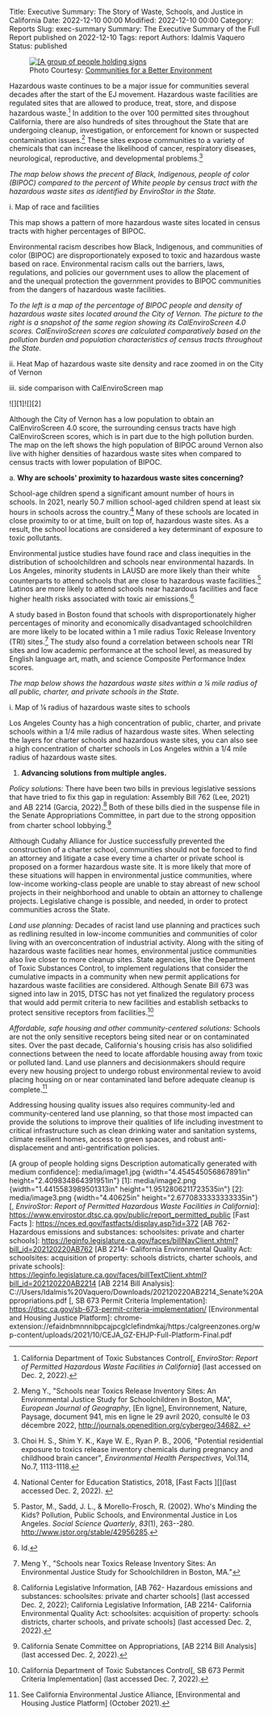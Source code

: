 Title: Executive Summary: The Story of Waste, Schools, and Justice in California
Date: 2022-12-10 00:00
Modified: 2022-12-10 00:00
Category: Reports
Slug: exec-summary
Summary: The Executive Summary of the Full Report published on 2022-12-10
Tags: report
Authors: Idalmis Vaquero
Status: published


<figure> 
<a href="images/cbe_signs.jpg"><img src="images/cbe_signs.jpg" alt="[A group of people holding signs"></a>
<figcaption> Photo Courtesy: <a href="https://www.cbecal.org">Communities for a Better Environment</a> </figcaption>
</figure>

Hazardous waste continues to be a major issue for communities several decades after the start of the EJ movement. Hazardous waste facilities are regulated sites that are allowed to produce, treat, store, and dispose hazardous waste.[^1] In addition to the over 100 permitted sites throughout California, there are also hundreds of sites throughout the State that are undergoing cleanup, investigation, or enforcement for known or suspected contamination issues.[^2] These sites expose communities to a variety of chemicals that can increase the likelihood of cancer, respiratory diseases, neurological, reproductive, and developmental problems.[^3]

*The map below shows the precent of Black, Indigenous, people of color (BIPOC) compared to the percent of White people by census tract with the hazardous waste sites as identified by EnviroStor in the State.*

i.  Map of race and facilities

This map shows a pattern of more hazardous waste sites located in census tracts with higher percentages of BIPOC.

Environmental racism describes how Black, Indigenous, and communities of color (BIPOC) are disproportionately exposed to toxic and hazardous waste based on race. Environmental racism calls out the barriers, laws, regulations, and policies our government uses to allow the placement of and the unequal protection the government provides to BIPOC communities from the dangers of hazardous waste facilities.

*To the left is a map of the percentage of BIPOC people and density of hazardous waste sites located around the City of Vernon. The picture to the right is a snapshot of the same region showing its CalEnviroScreen 4.0 scores. CalEnviroScreen scores are calculated comparatively based on the pollution burden and population characteristics of census tracts throughout the State.*

ii. Heat Map of hazardous waste site density and race zoomed in on the City of Vernon

iii. side comparison with CalEnviroScreen map

![][1]![][2]

Although the City of Vernon has a low population to obtain an CalEnviroScreen 4.0 score, the surrounding census tracts have high CalEnviroScreen scores, which is in part due to the high pollution burden. The map on the left shows the high population of BIPOC around Vernon also live with higher densities of hazardous waste sites when compared to census tracts with lower population of BIPOC.

a.  **Why are schools' proximity to hazardous waste sites concerning?**

School-age children spend a significant amount number of hours in schools. In 2021, nearly 50.7 million school-aged children spend at least six hours in schools across the country.[^4] Many of these schools are located in close proximity to or at time, built on top of, hazardous waste sites. As a result, the school locations are considered a key determinant of exposure to toxic pollutants.

Environmental justice studies have found race and class inequities in the distribution of schoolchildren and schools near environmental hazards. In Los Angeles, minority students in LAUSD are more likely than their white counterparts to attend schools that are close to hazardous waste facilities.[^5] Latinos are more likely to attend schools near hazardous facilities and face higher health risks associated with toxic air emissions.[^6]

A study based in Boston found that schools with disproportionately higher percentages of minority and economically disadvantaged schoolchildren are more likely to be located within a 1 mile radius Toxic Release Inventory (TRI) sites.[^7] The study also found a correlation between schools near TRI sites and low academic performance at the school level, as measured by English language art, math, and science Composite Performance Index scores.

*The map below shows the hazardous waste sites within a ¼ mile radius of all public, charter, and private schools in the State.*

i.  Map of ¼ radius of hazardous waste sites to schools

Los Angeles County has a high concentration of public, charter, and private schools within a 1/4 mile radius of hazardous waste sites. When selecting the layers for charter schools and hazardous waste sites, you can also see a high concentration of charter schools in Los Angeles within a 1/4 mile radius of hazardous waste sites.

1.  **Advancing solutions from multiple angles.**

*Policy solutions:* There have been two bills in previous legislative sessions that have tried to fix this gap in regulation: Assembly Bill 762 (Lee, 2021) and AB 2214 (Garcia, 2022).[^8] Both of these bills died in the suspense file in the Senate Appropriations Committee, in part due to the strong opposition from charter school lobbying.[^9]

Although Cudahy Alliance for Justice successfully prevented the construction of a charter school, communities should not be forced to find an attorney and litigate a case every time a charter or private school is proposed on a former hazardous waste site. It is more likely that more of these situations will happen in environmental justice communities, where low-income working-class people are unable to stay abreast of new school projects in their neighborhood and unable to obtain an attorney to challenge projects. Legislative change is possible, and needed, in order to protect communities across the State.

*Land use planning:* Decades of racist land use planning and practices such as redlining resulted in low-income communities and communities of color living with an overconcentration of industrial activity. Along with the siting of hazardous waste facilities near homes, environmental justice communities also live closer to more cleanup sites. State agencies, like the Department of Toxic Substances Control, to implement regulations that consider the cumulative impacts in a community when new permit applications for hazardous waste facilities are considered. Although Senate Bill 673 was signed into law in 2015, DTSC has not yet finalized the regulatory process that would add permit criteria to new facilities and establish setbacks to protect sensitive receptors from facilities.[^10]

*Affordable, safe housing and other community-centered solutions:* Schools are not the only sensitive receptors being sited near or on contaminated sites. Over the past decade, California's housing crisis has also solidified connections between the need to locate affordable housing away from toxic or polluted land. Land use planners and decisionmakers should require every new housing project to undergo robust environmental review to avoid placing housing on or near contaminated land before adequate cleanup is complete.[^11]

Addressing housing quality issues also requires community-led and community-centered land use planning, so that those most impacted can provide the solutions to improve their qualities of life including investment to critical infrastructure such as clean drinking water and sanitation systems, climate resilient homes, access to green spaces, and robust anti-displacement and anti-gentrification policies.

[^1]: California Department of Toxic Substances Control[, *EnviroStor: Report of Permitted Hazardous Waste Facilities in California*] (last accessed on Dec. 2, 2022).

[^2]: Meng Y., "Schools near Toxics Release Inventory Sites: An Environmental Justice Study for Schoolchildren in Boston, MA", *European Journal of Geography*, \[En ligne\], Environnement, Nature, Paysage, document 941, mis en ligne le 29 avril 2020, consulté le 03 décembre 2022, http://journals.openedition.org/cybergeo/34682. 

[^3]: Choi H. S., Shim Y. K., Kaye W. E., Ryan P. B., 2006, \"Potential residential exposure to toxics release inventory chemicals during pregnancy and childhood brain cancer\", *Environmental Health Perspectives*, Vol.114, No.7, 1113-1118.

[^4]: National Center for Education Statistics, 2018, [Fast Facts ][](last accessed Dec. 2, 2022). 

[^5]: Pastor, M., Sadd, J. L., & Morello-Frosch, R. (2002). Who's Minding the Kids? Pollution, Public Schools, and Environmental Justice in Los Angeles. *Social Science Quarterly*, *83*(1), 263--280. http://www.jstor.org/stable/42956285.

[^6]: Id.

[^7]: Meng Y., "Schools near Toxics Release Inventory Sites: An Environmental Justice Study for Schoolchildren in Boston, MA."

[^8]: California Legislative Information, [AB 762- Hazardous emissions and substances: schoolsites: private and charter schools] (last accessed Dec. 2, 2022); California Legislative Information, [AB 2214- California Environmental Quality Act: schoolsites: acquisition of property: schools districts, charter schools, and private schools] (last accessed Dec. 2, 2022).

[^9]: California Senate Committee on Appropriations, [AB 2214 Bill Analysis] (last accessed Dec. 2, 2022).

[^10]: California Department of Toxic Substances Control[, SB 673 Permit Criteria Implementation] (last accessed Dec. 7, 2022).

[^11]: See California Environmental Justice Alliance, [Environmental and Housing Justice Platform] (October 2021).

  [A group of people holding signs Description automatically generated with medium confidence]: media/image1.jpg {width="4.454545056867891in" height="2.409834864391951in"}
  [1]: media/image2.png {width="1.4415583989501313in" height="1.9512806211723535in"}
  [2]: media/image3.png {width="4.40625in" height="2.6770833333333335in"}
  [, *EnviroStor: Report of Permitted Hazardous Waste Facilities in California*]: https://www.envirostor.dtsc.ca.gov/public/report_permitted_public
  [Fast Facts ]: https://nces.ed.gov/fastfacts/display.asp?id=372
  [AB 762- Hazardous emissions and substances: schoolsites: private and charter schools]: https://leginfo.legislature.ca.gov/faces/billNavClient.xhtml?bill_id=202120220AB762
  [AB 2214- California Environmental Quality Act: schoolsites: acquisition of property: schools districts, charter schools, and private schools]: https://leginfo.legislature.ca.gov/faces/billTextClient.xhtml?bill_id=202120220AB2214
  [AB 2214 Bill Analysis]: C://Users/Idalmis%20Vaquero/Downloads/202120220AB2214_Senate%20Appropriations.pdf
  [, SB 673 Permit Criteria Implementation]: https://dtsc.ca.gov/sb-673-permit-criteria-implementation/
  [Environmental and Housing Justice Platform]: chrome-extension://efaidnbmnnnibpcajpcglclefindmkaj/https:/calgreenzones.org/wp-content/uploads/2021/10/CEJA_GZ-EHJP-Full-Platform-Final.pdf
